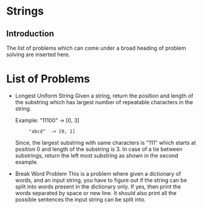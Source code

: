 # Strings
## Introduction
The list of problems which can come under a broad heading of problem solving are 
inserted here. 

# List of Problems
- Longest Uniform String
  Given a string, return the position and length of the substring which has largest 
  number of repeatable characters in the string.
  
  Example: "11100" -> [0, 3]
  
           "abcd"  -> [0, 1]
  
  Since, the largest substring with same characters is "111" which starts at position 0 and length of the substring is 3.
  In case of a tie between substrings, return the left most substring as shown in the second example.

- Break Word Problem
  This is a problem where given a dictionary of words, and an input string, you have to figure out if the string can be split into words present in the dictionary only.
  If yes, then print the words separated by space or new line. It should also print all the possible sentences the input string can be split into.

